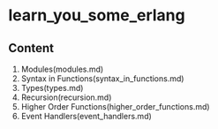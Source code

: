 learn_you_some_erlang
===
Content
---
1. Modules(modules.md)
2. Syntax in Functions(syntax_in_functions.md)
3. Types(types.md)
4. Recursion(recursion.md)
5. Higher Order Functions(higher_order_functions.md)
16. Event Handlers(event_handlers.md)
